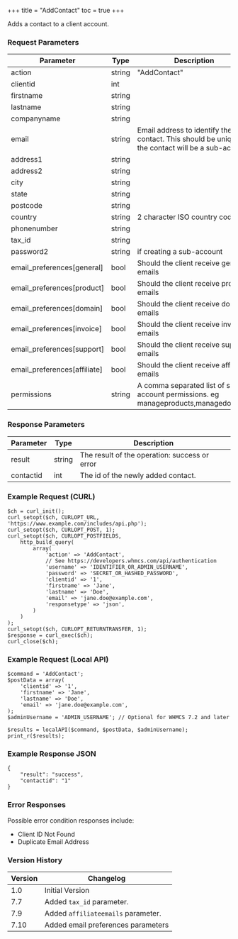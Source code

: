 +++
title = "AddContact"
toc = true
+++

Adds a contact to a client account.

### Request Parameters

| Parameter | Type | Description | Required |
| --------- | ---- | ----------- | -------- |
| action | string | "AddContact" | Required |
| clientid | int |  | Required |
| firstname | string |  | Optional |
| lastname | string |  | Optional |
| companyname | string |  | Optional |
| email | string | Email address to identify the contact. This should be unique if the contact will be a sub-account | Optional |
| address1 | string |  | Optional |
| address2 | string |  | Optional |
| city | string |  | Optional |
| state | string |  | Optional |
| postcode | string |  | Optional |
| country | string | 2 character ISO country code | Optional |
| phonenumber | string |  | Optional |
| tax_id | string |  | Optional |
| password2 | string | if creating a sub-account | Optional |
| email_preferences[general] | bool | Should the client receive general emails | Optional |
| email_preferences[product] | bool | Should the client receive product emails | Optional |
| email_preferences[domain] | bool | Should the client receive domain emails | Optional |
| email_preferences[invoice] | bool | Should the client receive invoice emails | Optional |
| email_preferences[support] | bool | Should the client receive support emails | Optional |
| email_preferences[affiliate] | bool | Should the client receive affiliate emails | Optional |
| permissions | string | A comma separated list of sub-account permissions. eg manageproducts,managedomains | Optional |

### Response Parameters

| Parameter | Type | Description |
| --------- | ---- | ----------- |
| result | string | The result of the operation: success or error |
| contactid | int | The id of the newly added contact. |


### Example Request (CURL)

```
$ch = curl_init();
curl_setopt($ch, CURLOPT_URL, 'https://www.example.com/includes/api.php');
curl_setopt($ch, CURLOPT_POST, 1);
curl_setopt($ch, CURLOPT_POSTFIELDS,
    http_build_query(
        array(
            'action' => 'AddContact',
            // See https://developers.whmcs.com/api/authentication
            'username' => 'IDENTIFIER_OR_ADMIN_USERNAME',
            'password' => 'SECRET_OR_HASHED_PASSWORD',
            'clientid' => '1',
            'firstname' => 'Jane',
            'lastname' => 'Doe',
            'email' => 'jane.doe@example.com',
            'responsetype' => 'json',
        )
    )
);
curl_setopt($ch, CURLOPT_RETURNTRANSFER, 1);
$response = curl_exec($ch);
curl_close($ch);
```


### Example Request (Local API)

```
$command = 'AddContact';
$postData = array(
    'clientid' => '1',
    'firstname' => 'Jane',
    'lastname' => 'Doe',
    'email' => 'jane.doe@example.com',
);
$adminUsername = 'ADMIN_USERNAME'; // Optional for WHMCS 7.2 and later

$results = localAPI($command, $postData, $adminUsername);
print_r($results);
```


### Example Response JSON

```
{
    "result": "success",
    "contactid": "1"
}
```


### Error Responses

Possible error condition responses include:

* Client ID Not Found
* Duplicate Email Address


### Version History

| Version | Changelog |
| ------- | --------- |
| 1.0 | Initial Version |
| 7.7 | Added `tax_id` parameter. |
| 7.9 | Added `affiliateemails` parameter. |
| 7.10 | Added email preferences parameters |
